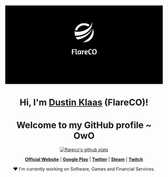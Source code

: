 <p align="center">
  <a href="https://www.flareco.net"><img src="flareco.png" alt="FlareCO Banner"></a>
</p>

<h1 align="center">Hi, I'm <a href="https://www.flareco.net">Dustin Klaas</a> (FlareCO)!</h1>
<h1 align="center">Welcome to my GitHub profile ~ OwO</h1>

<p align="center">
  <a href="https://github.com/flareco"><img src="https://github-readme-stats.vercel.app/api?username=flareco&hide_border=true&show_icons=true" alt="flareco's github stats"></a>
</p>

<p align="center">
  <strong><a href="https://www.flareco.net">Official Website</a></strong> |
  <strong><a href="https://play.google.com/store/apps/dev?id=5357417970226759448">Google Play</a></strong> |
  <strong><a href="https://twitter.com/mrflareco">Twitter</a></strong> |
  <strong><a href="https://steamcommunity.com/id/flareconet/">Steam</a></strong> |
  <strong><a href="https://www.twitch.tv/flareco">Twitch</a></strong>
</p>

<p align="center">❤ I'm currently working on Software, Games and Financial Services.</p>

<!--
**FlareCO/flareco** is a ✨ _special_ ✨ repository because its `README.md` (this file) appears on your GitHub profile.

Here are some ideas to get you started:

- 🔭 I’m currently working on ...
- 🌱 I’m currently learning ...
- 👯 I’m looking to collaborate on ...
- 🤔 I’m looking for help with ...
- 💬 Ask me about ...
- 📫 How to reach me: ...
- 😄 Pronouns: ...
- ⚡ Fun fact: ...
-->
